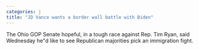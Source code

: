 ```yaml
---
categories: j
title: "JD Vance wants a border wall battle with Biden"
---
```

The Ohio GOP Senate hopeful, in a tough race against Rep. Tim Ryan, said Wednesday he"d like to see Republican majorities pick an immigration fight.